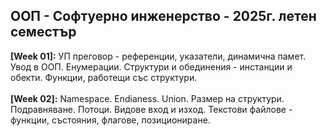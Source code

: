 ## ООП - Софтуерно инженерство - 2025г. летен семестър 

**[Week 01]:** УП преговор - референции, указатели, динамична памет. Увод в ООП. Енумерации. Структури и обединения - инстанции и обекти. Функции, работещи със структури.</br></br>
**[Week 02]:** Namespace. Endianess. Union. Размер на структури. Подравняване. Потоци. Видове вход и изход. Текстови файлове - функции, състояния, флагове, позициониране.
